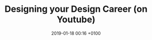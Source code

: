 ---
layout: post
title: Designing your Design Career (on Youtube)
redirect_to:
  - https://www.youtube.com/watch?v=rEGDijxoLvY
categories: Talk
description: A talk at Design Club in London
date: 2019-01-18 00:16 +0100
---